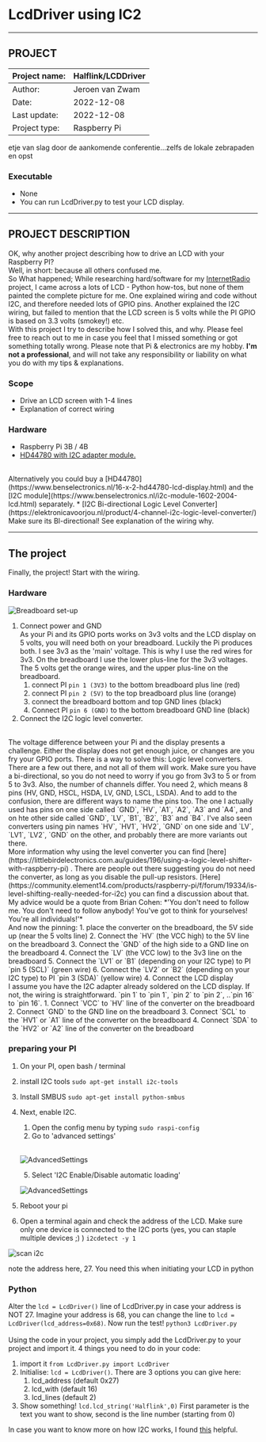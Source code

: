 # LcdDriver using IC2 #
***
## PROJECT ##
| Project name: | Halflink/LCDDriver |
|---------------|--------------------|
| Author:       | Jeroen van Zwam    |
| Date:         | 2022-12-08         |
| Last update:  | 2022-12-08         |
| Project type: | Raspberry Pi       | 
etje van slag door de aankomende conferentie...zelfs de lokale zebrapaden en opst

### Executable ###
* None
* You can run LcdDriver.py to test your LCD display. 

***

## PROJECT DESCRIPTION ##

OK, why another project describing how to drive an LCD with your Raspberry PI?<br>
Well, in short: because all others confused me.<br>
So What happened; While researching hard/software for my [InternetRadio](https://github.com/Halflink/InternetRadio) project, 
I came across a lots of LCD - Python how-tos, but none of them painted the complete picture for me. One explained wiring and code without I2C, and therefore needed lots of GPIO pins. Another explained the I2C wiring, but failed to mention that the LCD screen is 5 volts while the PI GPIO is based on 3.3 volts (smokey!) etc.<br>
With this project I try to describe how I solved this, and why. Please feel free to reach out to me in case you feel that I missed something or got something totally wrong. 
Please note that Pi & electronics are my hobby. **I'm not a professional**, and will not take any responsibility or liability on what you do with my tips & explanations. 

### Scope ###
* Drive an LCD screen with 1-4 lines
* Explanation of correct wiring

### Hardware ###
* Raspberry Pi 3B / 4B
* [HD44780 with I2C adapter module.](https://www.benselectronics.nl/16-x-2-hd44780-lcd-gemonteerde-i2c-adaptor-module.html)
<br>
Alternatively you could buy a 
[HD44780](https://www.benselectronics.nl/16-x-2-hd44780-lcd-display.html) and the 
[I2C module](https://www.benselectronics.nl/i2c-module-1602-2004-lcd.html) separately.
* [I2C Bi-directional Logic Level Converter](https://elektronicavoorjou.nl/product/4-channel-i2c-logic-level-converter/)
<br>
Make sure its BI-directional! See explanation of the wiring why. 

***

## The project ##
Finally, the project! Start with the wiring. 

### Hardware ###

![Breadboard set-up](/docs/lcddriver_bb.png)

1. Connect power and GND
    <br>
    As your Pi and its GPIO ports works on 3v3 volts and the LCD display on 5 volts, you will need both on your breadboard. 
Luckily the Pi produces both. I see 3v3 as the 'main' voltage. This is why I use the red wires for 3v3. 
On the breadboard I use the lower plus-line for the 3v3 voltages. 
The 5 volts get the orange wires, and the upper plus-line on the breadboard.    
   1. connect PI `pin 1 (3V3)` to the bottom breadboard plus line (red)
   2. connect PI `pin 2 (5V)` to the top breadboard plus line (orange)
   3. connect the breadboard bottom and top GND lines (black)
   4. Connect PI `pin 6 (GND)` to the bottom breadboard GND line (black)
2. Connect the I2C logic level converter.
<br>
The voltage difference between your Pi and the display presents a challenge. Either the display does not get enough juice, or changes are you fry your GPIO ports.
There is a way to solve this: Logic level converters. There are a few out there, and not all of them will work. Make sure you have a bi-directional, so you do not need to worry if you go from 3v3 to 5 or from 5 to 3v3.
Also, the number of channels differ. You need 2, which means 8 pins (HV, GND, HSCL, HSDA, LV, GND, LSCL, LSDA). And to add to the confusion, there are different ways to name the pins too.
The one I actually used has pins on one side called `GND`, `HV`, `A1`, `A2`, `A3` and `A4`, and on hte other side called `GND`, `LV`, `B1`, `B2`, `B3` and `B4`. 
I've also seen converters using pin names  `HV`, `HV1`, `HV2`, `GND` on one side and `LV`, `LV1`, `LV2`, `GND` on the other, and probably there are more variants out there.
<br>
More information why using the level converter you can find [here](https://littlebirdelectronics.com.au/guides/196/using-a-logic-level-shifter-with-raspberry-pi) .
There are people out there suggesting you do not need the converter, as long as you disable the pull-up resistors. [Here](https://community.element14.com/products/raspberry-pi/f/forum/19334/is-level-shifting-really-needed-for-i2c) you can find a discussion about that.
My advice would be a quote from Brian Cohen: *'You don't need to follow me. You don't need to follow anybody! You've got to think for yourselves! You're all individuals!'*
<br>
And now the pinning:
    1. place the converter on the breadboard, the 5V side up (near the 5 volts line)
    2. Connect the `HV` (the VCC high) to the 5V line on the breadboard
    3. Connect the `GND` of the high side to a GND line on the breadboard
    4. Connect the `LV` (the VCC low) to the 3v3 line on the breadboard
    5. Connect the `LV1` or `B1` (depending on your I2C type) to PI `pin 5 (SCL)` (green wire)
    6. Connect the `LV2` or `B2` (depending on your I2C type) to PI `pin 3 (SDA)` (yellow wire)
4. Connect the LCD display 
<br>   
I assume you have the I2C adapter already soldered on the LCD display. If not, the wiring is straightforward. `pin 1` to `pin 1`, `pin 2` to `pin 2`, ..`pin 16` to `pin 16`.
   1. Connect `VCC` to `HV` line of the converter on the breadboard
   2. Connect `GND` to the GND line on the breadboard
   3. Connect `SCL` to the `HV1` or `A1` line of the converter on the breadboard
   4. Connect `SDA` to the `HV2` or `A2` line of the converter on the breadboard

### preparing your PI ###
1. On your PI, open bash / terminal
2. install I2C tools `sudo apt-get install i2c-tools`
3. Install SMBUS `sudo apt-get install python-smbus`
4. Next, enable I2C. 
   1. Open the config menu by typing `sudo raspi-config`
   2. Go to 'advanced settings'
   <br>

   ![AdvancedSettings](/docs/raspi-config_1.png)
   
   5. Select 'I2C Enable/Disable automatic loading'
   
   ![AdvancedSettings](/docs/raspi-config_2.png)

5. Reboot your pi
6. Open a terminal again and check the address of the LCD. Make sure only one device is connected to the I2C ports (yes, you can staple multiple devices ;) ) `i2cdetect -y 1`

![scan i2c](/docs/i2c_device_scan.png)

note the address here, 27. You need this when initiating your LCD in python

### Python ###
 
Alter the `lcd = LcdDriver()` line of LcdDriver.py in case your address is NOT 27. Imagine your address is 68, you can change the line to `lcd = LcdDriver(lcd_address=0x68)`.
Now run the test! `python3 LcdDriver.py`
<br>
<br>
Using the code in your project, you simply add the LcdDriver.py to your project and import it. 4 things you need to do in your code:
1. import it `from LcdDriver.py import LcdDriver`
2. Initialise: `lcd = LcdDriver()`. There are 3 options you can give here:
   1. lcd_address (default 0x27)
   2. lcd_with (default 16)
   3. lcd_lines (default 2)
3. Show something! `lcd.lcd_string('Halflink',0)` First parameter is the text you want to show, second is the line number (starting from 0)

In case you want to know more on how I2C works, I found [this](https://www.circuitbasics.com/basics-of-the-i2c-communication-protocol/) helpful.




















